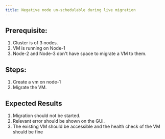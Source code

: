```yaml
---
title: Negative node un-schedulable during live migration	
---
```

## Prerequisite: 
1. Cluster is of 3 nodes.
1. VM is running on Node-1
1. Node-2 and Node-3 don't have space to migrate a VM to them.

## Steps:
1. Create a vm on node-1
2. Migrate the VM.

## Expected Results
1. Migration should not be started.
1. Relevant error should be shown on the GUI.
1. The existing VM should be accessible and the health check of the VM should be fine
